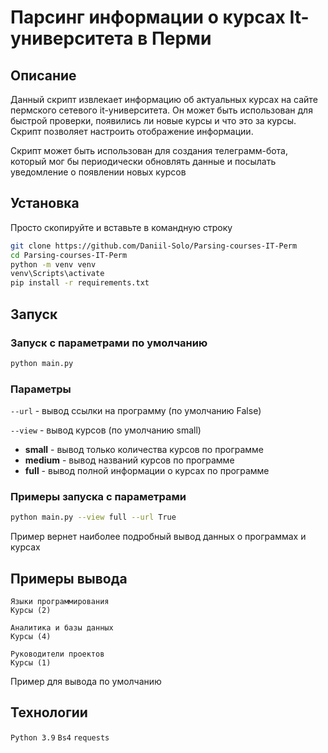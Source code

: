 # Парсинг информации о курсах It-университета в Перми
## Описание
Данный скрипт извлекает информацию об актуальных курсах на сайте пермского сетевого it-университета.
Он может быть использован для быстрой проверки, появились ли новые курсы и что это за курсы. 
Скрипт позволяет настроить отображение информации.

Скрипт может быть использован для создания телеграмм-бота, который
мог бы периодически обновлять данные и посылать уведомление о появлении новых курсов

## Установка
Просто скопируйте и вставьте в командную строку
```bash
git clone https://github.com/Daniil-Solo/Parsing-courses-IT-Perm
cd Parsing-courses-IT-Perm
python -m venv venv
venv\Scripts\activate
pip install -r requirements.txt
```
## Запуск
### Запуск с параметрами по умолчанию
```bash
python main.py
```

### Параметры
`--url` - вывод ссылки на программу (по умолчанию False)

`--view` - вывод курсов (по умолчанию small)
* __small__ - вывод только количества курсов по программе
* __medium__ - вывод названий курсов по программе
* __full__ - вывод полной информации о курсах по программе

### Примеры запуска с параметрами
```bash
python main.py --view full --url True
```
Пример вернет наиболее подробный вывод данных о программах и курсах

## Примеры вывода
```
Языки программирования
Курсы (2)

Аналитика и базы данных
Курсы (4)

Руководители проектов
Курсы (1)
```
Пример для вывода по умолчанию

## Технологии
`Python 3.9`
`Bs4`
`requests`